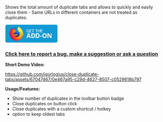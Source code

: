 Shows the total amount of duplicate tabs and allows to quickly and easily close
them - Same URLs in different containers are not treated as duplicates.

[![](https://raw.githubusercontent.com/igorlogius/igorlogius/main/geFxAddon.png)](https://addons.mozilla.org/firefox/addon/close-duplicate-tabs/)

### [Click here to report a bug, make a suggestion or ask a question](https://github.com/igorlogius/igorlogius/issues/new/choose)

<b>Short Demo Video:</b>

https://github.com/igorlogius/close-duplicate-tabs/assets/67047467/0e467a95-c29d-4627-8507-c0529618b797

<b>Usage/Features:</b>
<ul>
  <li>Show number of duplicates in the toolbar button badge</li>
  <li>Close duplicates on button click</li>
  <li>Close duplicates with a custom shortcut / hotkey</li>
  <li>option to keep oldest tabs</li>
</ul>
